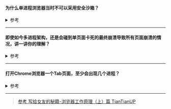 
#### 为什么单进程浏览器当时不可以采用安全沙箱？
<details>
  <summary>参考</summary>
  如果一个进程使用了安全沙箱之后，该进程对于操作系统的权限就会受到限制，比如不能对一些位置的文件进行读写操作，而这些权限浏览器主进程所需要的，所以安全沙箱是不能应用到浏览器主进程之上的。
</details>

---

#### 即使如今多进程架构，还是会碰到单页面卡死的最终崩溃导致所有页面崩溃的情况，讲一讲你的理解？
<details>
  <summary>参考</summary>
  提供一种情况，就是同一站点,围绕这个展开也行。
    
        Chrome的默认策略是，每个标签对应一个渲染进程。但是如果从一个页面打开了新页面，而新页面和当前页面属于同一站点时，那么新页面会复用父页面的渲染进程。官方把这个默认策略叫process-per-site-instance。
    
    
        更加简单的来说，就是如果多个页面符合同一站点，这几个页面会分配到一个渲染进程中去,所以有这样子的一种情况,一个页面崩溃了，会导致同一个站点的其他页面也奔溃，这是因为它们使用的是同一个渲染进程。
    
    
        有人会问为什么会跑到一个进程里面呢?
    
    
        你想一想呀,属于同一家的站点，比如下面三个:
        https://time.geekbang.org
		https://www.geekbang.org
        https://www.geekbang.org:8080
      	它们在一个渲染进程中的话，它们就会共享JS执行环境，也就是A页面可以直接在B页面中执行脚本了,有些时候就是有这样子的需求嘛。
</details>

---

#### 打开Chrome浏览器一个Tab页面，至少会出现几个进程？
<details>
  <summary>参考</summary>
  最新的Chrome浏览器包括至少四个:1 个浏览器（Browser）主进程、1 个 GPU 进程、1 个网络（NetWork）进程、多个渲染进程和多个插件进程,当然还有复杂的情况；
    1. 页面中有iframe的话,iframe会单独在进程中
    2. 有插件的话，插件也会开启进程
    3. 多个页面属于同一站点，并且从a打开b页面，会共用一个渲染进程
    4. 装了扩展的话，扩展也会占用进程
    这些进程都可以通过Chrome任务管理器来查看
</details>

---

 > [参考 写给女友的秘籍-浏览器工作原理（上）篇 TianTianUP](https://juejin.im/post/5f007d32f265da22b64936bf?utm_source=gold_browser_extension)